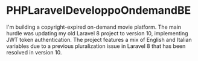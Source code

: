 # PHPLaravelDeveloppoOndemandBE
I'm building a copyright-expired on-demand movie platform. The main hurdle was updating my old Laravel 8 project to version 10, implementing JWT token authentication. The project features a mix of English and Italian variables due to a previous pluralization issue in Laravel 8 that has been resolved in version 10.
